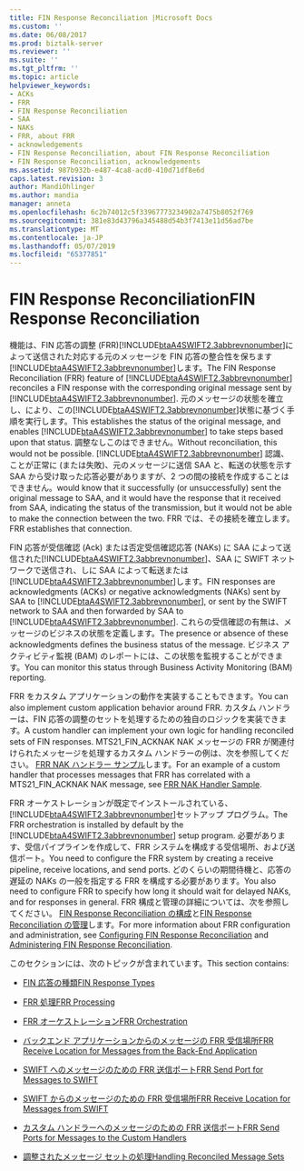 ```yaml
---
title: FIN Response Reconciliation |Microsoft Docs
ms.custom: ''
ms.date: 06/08/2017
ms.prod: biztalk-server
ms.reviewer: ''
ms.suite: ''
ms.tgt_pltfrm: ''
ms.topic: article
helpviewer_keywords:
- ACKs
- FRR
- FIN Response Reconciliation
- SAA
- NAKs
- FRR, about FRR
- acknowledgements
- FIN Response Reconciliation, about FIN Response Reconciliation
- FIN Response Reconciliation, acknowledgements
ms.assetid: 987b932b-e487-4ca8-acd0-410d71df8e6d
caps.latest.revision: 3
author: MandiOhlinger
ms.author: mandia
manager: anneta
ms.openlocfilehash: 6c2b74012c5f33967773234902a7475b8052f769
ms.sourcegitcommit: 381e83d43796a345488d54b3f7413e11d56ad7be
ms.translationtype: MT
ms.contentlocale: ja-JP
ms.lasthandoff: 05/07/2019
ms.locfileid: "65377851"
---
```

# <a name="fin-response-reconciliation"></a><span data-ttu-id="9b9a0-102">FIN Response Reconciliation</span><span class="sxs-lookup"><span data-stu-id="9b9a0-102">FIN Response Reconciliation</span></span>
<span data-ttu-id="9b9a0-103">機能は、FIN 応答の調整 (FRR)[!INCLUDE[btaA4SWIFT2.3abbrevnonumber](../../includes/btaa4swift2-3abbrevnonumber-md.md)]によって送信された対応する元のメッセージを FIN 応答の整合性を保ちます[!INCLUDE[btaA4SWIFT2.3abbrevnonumber](../../includes/btaa4swift2-3abbrevnonumber-md.md)]します。</span><span class="sxs-lookup"><span data-stu-id="9b9a0-103">The FIN Response Reconciliation (FRR) feature of [!INCLUDE[btaA4SWIFT2.3abbrevnonumber](../../includes/btaa4swift2-3abbrevnonumber-md.md)] reconciles a FIN response with the corresponding original message sent by [!INCLUDE[btaA4SWIFT2.3abbrevnonumber](../../includes/btaa4swift2-3abbrevnonumber-md.md)].</span></span> <span data-ttu-id="9b9a0-104">元のメッセージの状態を確立し、により、この[!INCLUDE[btaA4SWIFT2.3abbrevnonumber](../../includes/btaa4swift2-3abbrevnonumber-md.md)]状態に基づく手順を実行します。</span><span class="sxs-lookup"><span data-stu-id="9b9a0-104">This establishes the status of the original message, and enables [!INCLUDE[btaA4SWIFT2.3abbrevnonumber](../../includes/btaa4swift2-3abbrevnonumber-md.md)] to take steps based upon that status.</span></span> <span data-ttu-id="9b9a0-105">調整なしこのはできません。</span><span class="sxs-lookup"><span data-stu-id="9b9a0-105">Without reconciliation, this would not be possible.</span></span> [!INCLUDE[btaA4SWIFT2.3abbrevnonumber](../../includes/btaa4swift2-3abbrevnonumber-md.md)] <span data-ttu-id="9b9a0-106">認識、ことが正常に (または失敗)、元のメッセージに送信 SAA と、転送の状態を示す SAA から受け取った応答必要がありますが、2 つの間の接続を作成することはできません。</span><span class="sxs-lookup"><span data-stu-id="9b9a0-106">would know that it successfully (or unsuccessfully) sent the original message to SAA, and it would have the response that it received from SAA, indicating the status of the transmission, but it would not be able to make the connection between the two.</span></span> <span data-ttu-id="9b9a0-107">FRR では、その接続を確立します。</span><span class="sxs-lookup"><span data-stu-id="9b9a0-107">FRR establishes that connection.</span></span>  
  
 <span data-ttu-id="9b9a0-108">FIN 応答が受信確認 (Ack) または否定受信確認応答 (NAKs) に SAA によって送信された[!INCLUDE[btaA4SWIFT2.3abbrevnonumber](../../includes/btaa4swift2-3abbrevnonumber-md.md)]、SAA に SWIFT ネットワークで送信され、しに SAA によって転送または[!INCLUDE[btaA4SWIFT2.3abbrevnonumber](../../includes/btaa4swift2-3abbrevnonumber-md.md)]します。</span><span class="sxs-lookup"><span data-stu-id="9b9a0-108">FIN responses are acknowledgments (ACKs) or negative acknowledgments (NAKs) sent by SAA to [!INCLUDE[btaA4SWIFT2.3abbrevnonumber](../../includes/btaa4swift2-3abbrevnonumber-md.md)], or sent by the SWIFT network to SAA and then forwarded by SAA to [!INCLUDE[btaA4SWIFT2.3abbrevnonumber](../../includes/btaa4swift2-3abbrevnonumber-md.md)].</span></span> <span data-ttu-id="9b9a0-109">これらの受信確認の有無は、メッセージのビジネスの状態を定義します。</span><span class="sxs-lookup"><span data-stu-id="9b9a0-109">The presence or absence of these acknowledgments defines the business status of the message.</span></span> <span data-ttu-id="9b9a0-110">ビジネス アクティビティ監視 (BAM) のレポートには、この状態を監視することができます。</span><span class="sxs-lookup"><span data-stu-id="9b9a0-110">You can monitor this status through Business Activity Monitoring (BAM) reporting.</span></span>  
  
 <span data-ttu-id="9b9a0-111">FRR をカスタム アプリケーションの動作を実装することもできます。</span><span class="sxs-lookup"><span data-stu-id="9b9a0-111">You can also implement custom application behavior around FRR.</span></span> <span data-ttu-id="9b9a0-112">カスタム ハンドラーは、FIN 応答の調整のセットを処理するための独自のロジックを実装できます。</span><span class="sxs-lookup"><span data-stu-id="9b9a0-112">A custom handler can implement your own logic for handling reconciled sets of FIN responses.</span></span> <span data-ttu-id="9b9a0-113">MTS21_FIN_ACKNAK NAK メッセージの FRR が関連付けられたメッセージを処理するカスタム ハンドラーの例は、次を参照してください。 [FRR NAK ハンドラー サンプル](../../adapters-and-accelerators/accelerator-swift/frr-nak-handler-sample.md)します。</span><span class="sxs-lookup"><span data-stu-id="9b9a0-113">For an example of a custom handler that processes messages that FRR has correlated with a MTS21_FIN_ACKNAK NAK message, see [FRR NAK Handler Sample](../../adapters-and-accelerators/accelerator-swift/frr-nak-handler-sample.md).</span></span>  
  
 <span data-ttu-id="9b9a0-114">FRR オーケストレーションが既定でインストールされている、[!INCLUDE[btaA4SWIFT2.3abbrevnonumber](../../includes/btaa4swift2-3abbrevnonumber-md.md)]セットアップ プログラム。</span><span class="sxs-lookup"><span data-stu-id="9b9a0-114">The FRR orchestration is installed by default by the [!INCLUDE[btaA4SWIFT2.3abbrevnonumber](../../includes/btaa4swift2-3abbrevnonumber-md.md)] setup program.</span></span> <span data-ttu-id="9b9a0-115">必要があります、受信パイプラインを作成して、FRR システムを構成する受信場所、および送信ポート。</span><span class="sxs-lookup"><span data-stu-id="9b9a0-115">You need to configure the FRR system by creating a receive pipeline, receive locations, and send ports.</span></span> <span data-ttu-id="9b9a0-116">どのくらいの期間待機と、応答の遅延の NAKs の一般を指定する FRR を構成する必要があります。</span><span class="sxs-lookup"><span data-stu-id="9b9a0-116">You also need to configure FRR to specify how long it should wait for delayed NAKs, and for responses in general.</span></span> <span data-ttu-id="9b9a0-117">FRR 構成と管理の詳細については、次を参照してください。 [FIN Response Reconciliation の構成](../../adapters-and-accelerators/accelerator-swift/configuring-fin-response-reconciliation.md)と[FIN Response Reconciliation の管理](../../adapters-and-accelerators/accelerator-swift/administering-fin-response-reconciliation.md)します。</span><span class="sxs-lookup"><span data-stu-id="9b9a0-117">For more information about FRR configuration and administration, see [Configuring FIN Response Reconciliation](../../adapters-and-accelerators/accelerator-swift/configuring-fin-response-reconciliation.md) and [Administering FIN Response Reconciliation](../../adapters-and-accelerators/accelerator-swift/administering-fin-response-reconciliation.md).</span></span>  
  
 <span data-ttu-id="9b9a0-118">このセクションには、次のトピックが含まれています。</span><span class="sxs-lookup"><span data-stu-id="9b9a0-118">This section contains:</span></span>  
  
-   [<span data-ttu-id="9b9a0-119">FIN 応答の種類</span><span class="sxs-lookup"><span data-stu-id="9b9a0-119">FIN Response Types</span></span>](../../adapters-and-accelerators/accelerator-swift/fin-response-types.md)  
  
-   [<span data-ttu-id="9b9a0-120">FRR 処理</span><span class="sxs-lookup"><span data-stu-id="9b9a0-120">FRR Processing</span></span>](../../adapters-and-accelerators/accelerator-swift/frr-processing.md)  
  
-   [<span data-ttu-id="9b9a0-121">FRR オーケストレーション</span><span class="sxs-lookup"><span data-stu-id="9b9a0-121">FRR Orchestration</span></span>](../../adapters-and-accelerators/accelerator-swift/frr-orchestration.md)  
  
-   [<span data-ttu-id="9b9a0-122">バックエンド アプリケーションからのメッセージの FRR 受信場所</span><span class="sxs-lookup"><span data-stu-id="9b9a0-122">FRR Receive Location for Messages from the Back-End Application</span></span>](../../adapters-and-accelerators/accelerator-swift/frr-receive-location-for-messages-from-the-back-end-application.md)  
  
-   [<span data-ttu-id="9b9a0-123">SWIFT へのメッセージのための FRR 送信ポート</span><span class="sxs-lookup"><span data-stu-id="9b9a0-123">FRR Send Port for Messages to SWIFT</span></span>](../../adapters-and-accelerators/accelerator-swift/frr-send-port-for-messages-to-swift.md)  
  
-   [<span data-ttu-id="9b9a0-124">SWIFT からのメッセージのための FRR 受信場所</span><span class="sxs-lookup"><span data-stu-id="9b9a0-124">FRR Receive Location for Messages from SWIFT</span></span>](../../adapters-and-accelerators/accelerator-swift/frr-receive-location-for-messages-from-swift.md)  
  
-   [<span data-ttu-id="9b9a0-125">カスタム ハンドラーへのメッセージのための FRR 送信ポート</span><span class="sxs-lookup"><span data-stu-id="9b9a0-125">FRR Send Ports for Messages to the Custom Handlers</span></span>](../../adapters-and-accelerators/accelerator-swift/frr-send-ports-for-messages-to-the-custom-handlers.md)  
  
-   [<span data-ttu-id="9b9a0-126">調整されたメッセージ セットの処理</span><span class="sxs-lookup"><span data-stu-id="9b9a0-126">Handling Reconciled Message Sets</span></span>](../../adapters-and-accelerators/accelerator-swift/handling-reconciled-message-sets.md)